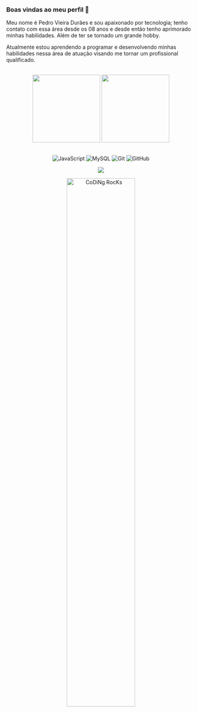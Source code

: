 ### Boas vindas ao meu perfil 👋

Meu nome é Pedro Vieira Durães e sou apaixonado por tecnologia; tenho contato com essa área desde os 08 anos e desde então tenho aprimorado minhas habilidades. Além de ter se tornado um grande hobby.

Atualmente estou aprendendo a programar e desenvolvendo minhas habilidades nessa área de atuação visando me tornar um profissional qualificado.


<br>

<!-- GITHUB STATUS -->
<div align="center">
  <img height="180em" src="https://github-readme-stats.vercel.app/api?username=PedrohvDuraes&show_icons=true&theme=dracula&include_all_commits=true&count_private=true"/>
  <img height="180em" src="https://github-readme-stats.vercel.app/api/top-langs/?username=PedrohvDuraes&layout=compact&langs_count=10&theme=dracula"/>

  <!-- TEMAS: dark, radical, merko, gruvbox, tokyonight, onedark, cobalt, synthwave, highcontrast, dracula -->
</div>

<br>

<!-- TECNOLOGIAS -->
<div align="center">

![JavaScript](https://img.shields.io/badge/-JavaScript-black?style=flat-square&logo=javascript)
![MySQL](https://img.shields.io/badge/-MySQL-black?style=flat-square&logo=mysql)
![Git](https://img.shields.io/badge/-Git-black?style=flat-square&logo=git)
![GitHub](https://img.shields.io/badge/-GitHub-181717?style=flat-square&logo=github)

</div>

<!-- REDES SOCIAIS -->
<div align="center">

  
  ![](https://visitor-badge.glitch.me/badge?page_id=PedrohvDuraes)
</div>

<div align="center" width="50">

<img src="https://github.com/SP-XD/SP-XD/blob/main/images/dev-working_rounded.gif?raw=true" href="https://github.com/sp-xd" alt="CoDiNg RocKs"  width="60%"/><br> 
  
